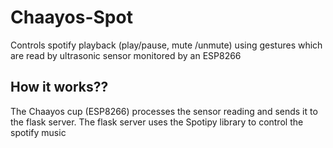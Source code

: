 # Chaayos-Spot
 Controls spotify playback (play/pause, mute /unmute) using gestures which are read by ultrasonic sensor monitored 
 by an ESP8266
## How it works??
The Chaayos cup (ESP8266) processes the sensor reading and sends it to the flask server.
The flask server uses the Spotipy library to control the spotify music
